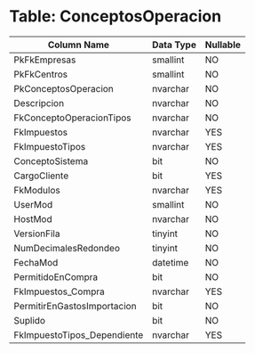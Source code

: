 # Table: ConceptosOperacion

| Column Name | Data Type | Nullable |
|-------------|-----------|----------|
| PkFkEmpresas | smallint | NO |
| PkFkCentros | smallint | NO |
| PkConceptosOperacion | nvarchar | NO |
| Descripcion | nvarchar | NO |
| FkConceptoOperacionTipos | nvarchar | NO |
| FkImpuestos | nvarchar | YES |
| FkImpuestoTipos | nvarchar | YES |
| ConceptoSistema | bit | NO |
| CargoCliente | bit | YES |
| FkModulos | nvarchar | YES |
| UserMod | smallint | NO |
| HostMod | nvarchar | NO |
| VersionFila | tinyint | NO |
| NumDecimalesRedondeo | tinyint | NO |
| FechaMod | datetime | NO |
| PermitidoEnCompra | bit | NO |
| FkImpuestos_Compra | nvarchar | YES |
| PermitirEnGastosImportacion | bit | NO |
| Suplido | bit | NO |
| FkImpuestoTipos_Dependiente | nvarchar | YES |
